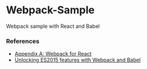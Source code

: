 # Webpack-Sample
Webpack sample with React and Babel

### References
- [Appendix A: Webpack for React](http://www.pro-react.com/materials/appendixA/)
- [Unlocking ES2015 features with Webpack and Babel](http://blog.xebia.com/unlocking-es2015-features-with-webpack-and-babel/)
